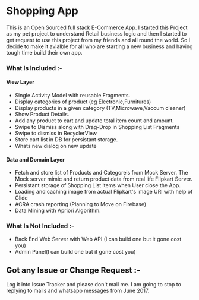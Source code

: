 # Shopping App 
  This is an Open Sourced full stack E-Commerce App. I started this Project as my pet project to understand Retail business logic and then I started to get request to use this project from my friends and all round the world. So I decide to make it avialble for all who are starting a new business and having tough time build their own app. 

### What Is Included  :- 

#### View Layer
- Single Activity Model with reusable Fragments.
- Display categories of product (eg Electronic,Furnitures)
- Display products in a given category (TV,Microwave,Vaccum cleaner)
- Show Product Details.
- Add any product to cart and update total item count and amount.
- Swipe to Dismiss along with Drag-Drop in Shopping List Fragments
- Swipe to dismiss in RecyclerView
- Store cart list in DB for persistant storage.
- Whats new dialog on new update

#### Data and Domain Layer

- Fetch and store list of Products and Categoreis from Mock Server. The Mock server mimic and return product data from real life Flipkart Server.
- Persistant storage of Shopping List items when User close the App.
- Loading and caching image from actual Flipkart's image URl with help of Glide
- ACRA crash reporting (Planning to Move on Firebase)
- Data Mining with Apriori Algorithm.

### What Is Not Included :- 

- Back End Web Server with Web API (I can build one but it gone cost you)
- Admin Panel(I can build one but it gone cost you)

## Got any Issue or Change Request :- 

Log it into Issue Tracker and please don't mail me. I am going to stop to replying to mails and whatsapp messages from June 2017.


  
  







